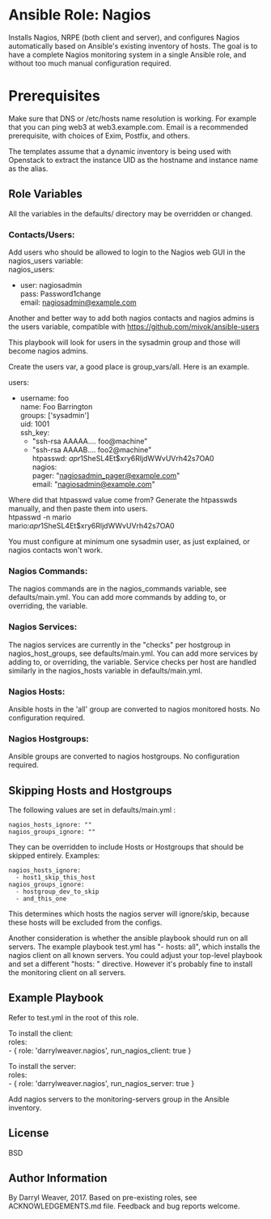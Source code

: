 # Ansible Role: Nagios

Installs Nagios, NRPE (both client and server), and configures Nagios automatically based on Ansible's existing inventory of hosts.
The goal is to have a complete Nagios monitoring system in a single Ansible role, and without too much manual configuration required.

# Prerequisites

Make sure that DNS or /etc/hosts name resolution is working. For example that you can ping web3 at web3.example.com.
Email is a recommended prerequisite, with choices of Exim, Postfix, and others.

The templates assume that a dynamic inventory is being used with Openstack to extract the instance UID as the hostname and instance name as the alias.

## Role Variables

All the variables in the defaults/ directory may be overridden or changed. 

### Contacts/Users:

Add users who should be allowed to login to the Nagios web GUI in the nagios_users variable:  
nagios_users:  
  - user: nagiosadmin  
    pass: Password1change  
    email: nagiosadmin@example.com  

Another and better way to add both nagios contacts and nagios admins is the users variable, compatible with https://github.com/mivok/ansible-users

This playbook will look for users in the sysadmin group and those will become nagios admins.

Create the users var, a good place is group_vars/all. Here is an example.

users:  
  - username: foo  
    name: Foo Barrington  
    groups: ['sysadmin']  
    uid: 1001  
    ssh_key:  
      - "ssh-rsa AAAAA.... foo@machine"  
      - "ssh-rsa AAAAB.... foo2@machine"  
    htpasswd: $apr1$SheSL4Et$xry6RljdWWvUVrh42s7OA0  
    nagios:  
      pager: "nagiosadmin_pager@example.com"  
      email: "nagiosadmin@example.com"  

Where did that htpasswd value come from?  Generate the htpasswds manually, and then paste them into users.  
htpasswd -n mario  
mario:$apr1$SheSL4Et$xry6RljdWWvUVrh42s7OA0  

You must configure at minimum one sysadmin user, as just explained, or nagios contacts won't work.

### Nagios Commands:

The nagios commands are in the nagios_commands variable, see defaults/main.yml.
You can add more commands by adding to, or overriding, the variable.

### Nagios Services:

The nagios services are currently in the "checks" per hostgroup in nagios_host_groups, see defaults/main.yml.
You can add more services by adding to, or overriding, the variable.
Service checks per host are handled similarly in the nagios_hosts variable in defaults/main.yml.

### Nagios Hosts:

Ansible hosts in the 'all' group are converted to nagios monitored hosts. No configuration required.

### Nagios Hostgroups:

Ansible groups are converted to nagios hostgroups. No configuration required. 

## Skipping Hosts and Hostgroups

The following values are set in defaults/main.yml :

```
nagios_hosts_ignore: ""
nagios_groups_ignore: ""
```

They can be overridden to include Hosts or Hostgroups that should be skipped entirely. Examples:

```
nagios_hosts_ignore:
  - host1_skip_this_host
nagios_groups_ignore:
  - hostgroup_dev_to_skip
  - and_this_one
```

This determines which hosts the nagios server will ignore/skip, because these hosts will be excluded from the configs.

Another consideration is whether the ansible playbook should run on all servers. The example playbook test.yml has "- hosts: all", which installs the nagios client on all known servers. You could adjust your top-level playbook and set a different "hosts: " directive. However it's probably fine to install the monitoring client on all servers.

## Example Playbook

Refer to test.yml in the root of this role.

To install the client:  
      roles:   
        - { role: 'darrylweaver.nagios', run_nagios_client: true }  

To install the server:  
      roles:  
        - { role: 'darrylweaver.nagios', run_nagios_server: true }   

Add nagios servers to the monitoring-servers group in the Ansible inventory.

## License

BSD

## Author Information

By Darryl Weaver, 2017. Based on pre-existing roles, see ACKNOWLEDGEMENTS.md file.
Feedback and bug reports welcome.

